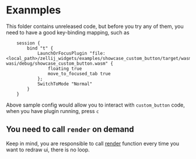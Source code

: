 # Exanmples

This folder contains unreleased code, but before you try any of them, you need to have a good key-binding mapping, such as 

```
    session {
        bind "t" {
            LaunchOrFocusPlugin "file:<local_path>/zellij_widgets/examples/showcase_custom_button/target/wasm32-wasi/debug/showcase_custom_button.wasm" {
                floating true
                move_to_focused_tab true
            };
            SwitchToMode "Normal"
        }
    }
```

Above sample config would allow you to interact with `custom_button` code, when you have plugin running, press `c`


## You need to call `render` on demand
Keep in mind, you are responsible to call [render](https://zellij.dev/documentation/plugin-lifecycle) function every time you want to redraw ui, there is no loop.


